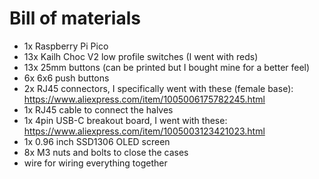 # Bill of materials

- 1x Raspberry Pi Pico
- 13x Kailh Choc V2 low profile switches (I went with reds)
- 13x 25mm buttons (can be printed but I bought mine for a better feel)
- 6x 6x6 push buttons
- 2x RJ45 connectors, I specifically went with these (female base): https://www.aliexpress.com/item/1005006175782245.html
- 1x RJ45 cable to connect the halves
- 1x 4pin USB-C breakout board, I went with these: https://www.aliexpress.com/item/1005003123421023.html
- 1x 0.96 inch SSD1306 OLED screen
- 8x M3 nuts and bolts to close the cases
- wire for wiring everything together